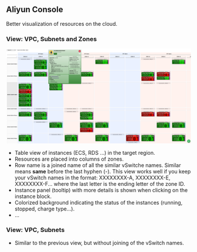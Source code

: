 ## Aliyun Console
Better visualization of resources on the cloud.

### View: VPC, Subnets and Zones
![sample-vpc-subnet-zone-view](https://raw.githubusercontent.com/changbowen/Misc/master/aliyun-console/sample-vpc-subnet-zone-view.png)

- Table view of instances (ECS, RDS ...) in the target region.
- Resources are placed into columns of zones.
- Row name is a joined name of all the similar vSwitche names. Similar means **same** before the last hyphen (-). This view works well if you keep your vSwitch names in the format: XXXXXXXX-A, XXXXXXXX-E, XXXXXXXX-F... where the last letter is the ending letter of the zone ID.
- Instance panel (tooltip) with more details is shown when clicking on the instance block.
- Colorized background indicating the status of the instances (running, stopped, charge type...).
- ...

### View: VPC, Subnets
- Similar to the previous view, but without joining of the vSwitch names.
